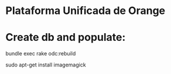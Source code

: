 # Plataforma Unificada de Orange

# Create db and populate:
bundle exec rake odc:rebuild

sudo apt-get install imagemagick